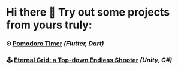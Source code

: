 # Hi there 👋 Try out some projects from yours truly:

### ⏲ [Pomodoro Timer](http://desolaterobot.github.io/pomodoro/) *(Flutter, Dart)*
### 🕹 [Eternal Grid: a Top-down Endless Shooter](http://desolaterobot.itch.io/eternal-grid) *(Unity, C#)*
